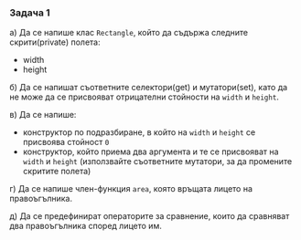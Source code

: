 ### Задача 1 ###
а) Да се напише клас `Rectangle`, който да съдържа следните скрити(private) полета:
* width
* height

б) Да се напишат съответните селектори(get) и мутатори(set), като да не може да се присвояват отрицателни стойности на `width` и `height`.

в) Да се напише:
* конструктор по подразбиране, в който на `width` и `height` се присвоява стойност `0`
* конструктор, който приема два аргумента и те се присвояват на `width` и `height` (използвайте съответните мутатори, за да промените скритите полета)

г) Да се напише член-функция `area`, която връщата лицето на правоъгълника.

д) Да се предефинират операторите за сравнение, които да сравняват два правоъгълника според лицето им.